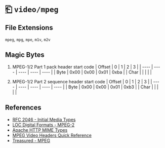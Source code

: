 # [⎗](../README.md) `video/mpeg`

## File Extensions

`mpeg`, `mpg`, `mpe`, `m1v`, `m2v`

## Magic Bytes

1. MPEG-1/2 Part 1 pack header start code
   | Offset | 0 | 1 | 2 | 3 |
   | ---- | ---- | ---- | ---- | ---- |
   | Byte | 0x00 | 0x00 | 0x01 | 0xba |
   | Char | | | | |

2. MPEG-1/2 Part 2 sequence header start code
   | Offset | 0 | 1 | 2 | 3 |
   | ---- | ---- | ---- | ---- | ---- |
   | Byte | 0x00 | 0x00 | 0x01 | 0xb3 |
   | Char | | | | |

## References

- [RFC 2046 - Initial Media Types](https://datatracker.ietf.org/doc/html/rfc2046#section-3)
- [LOC Digital Formats - MPEG-2](https://www.loc.gov/preservation/digital/formats/fdd/fdd000028.shtml)
- [Apache HTTP MIME Types](https://svn.apache.org/repos/asf/httpd/httpd/trunk/docs/conf/mime.types)
- [MPEG Video Headers Quick Reference](https://dvd.sourceforge.net/dvdinfo/mpeghdrs.html)
- [Treasured - MPEG](https://aeroquartet.com/treasured/mpeg.en.html)
